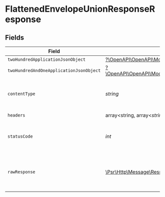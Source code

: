 # FlattenedEnvelopeUnionResponseResponse


## Fields

| Field                                                                                                                                                                               | Type                                                                                                                                                                                | Required                                                                                                                                                                            | Description                                                                                                                                                                         |
| ----------------------------------------------------------------------------------------------------------------------------------------------------------------------------------- | ----------------------------------------------------------------------------------------------------------------------------------------------------------------------------------- | ----------------------------------------------------------------------------------------------------------------------------------------------------------------------------------- | ----------------------------------------------------------------------------------------------------------------------------------------------------------------------------------- |
| `twoHundredApplicationJsonObject`                                                                                                                                                   | [?\OpenAPI\OpenAPI\Models\Operations\FlattenedEnvelopeUnionResponseResponseBody](../../Models/Operations/FlattenedEnvelopeUnionResponseResponseBody.md)                             | :heavy_minus_sign:                                                                                                                                                                  | OK                                                                                                                                                                                  |
| `twoHundredAndOneApplicationJsonObject`                                                                                                                                             | [?\OpenAPI\OpenAPI\Models\Operations\FlattenedEnvelopeUnionResponseResponseBodiesResponseBody](../../Models/Operations/FlattenedEnvelopeUnionResponseResponseBodiesResponseBody.md) | :heavy_minus_sign:                                                                                                                                                                  | Created                                                                                                                                                                             |
| `contentType`                                                                                                                                                                       | *string*                                                                                                                                                                            | :heavy_check_mark:                                                                                                                                                                  | HTTP response content type for this operation                                                                                                                                       |
| `headers`                                                                                                                                                                           | array<string, array<*string*>>                                                                                                                                                      | :heavy_check_mark:                                                                                                                                                                  | N/A                                                                                                                                                                                 |
| `statusCode`                                                                                                                                                                        | *int*                                                                                                                                                                               | :heavy_check_mark:                                                                                                                                                                  | HTTP response status code for this operation                                                                                                                                        |
| `rawResponse`                                                                                                                                                                       | [\Psr\Http\Message\ResponseInterface](https://www.php-fig.org/psr/psr-7/#33-psrhttpmessageresponseinterface)                                                                        | :heavy_check_mark:                                                                                                                                                                  | Raw HTTP response; suitable for custom response parsing                                                                                                                             |